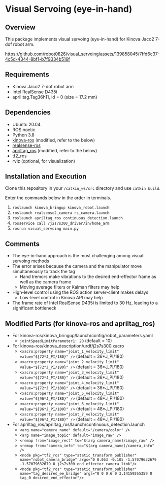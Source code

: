 # Visual Servoing (eye-in-hand)

## Overview
This package implements visual servoing (eye-in-hand) for Kinova Jaco2 7-dof robot arm.

https://github.com/robot0826/visual_servoing/assets/139858045/7ffd6c37-4c5d-4344-8bf1-b7f9334b516f

## Requirements
- Kinova Jaco2 7-dof robot arm
- Intel RealSense D435i
- april.tag.Tag36h11, id = 0 (size = 17.2 mm)

## Dependencies
- Ubuntu 20.04
- ROS noetic
- Python 3.8
- [kinova-ros](https://github.com/Kinovarobotics/kinova-ros.git) (modified, refer to the below)
- [realsense-ros](https://github.com/IntelRealSense/realsense-ros.git)
- [apriltag_ros](https://github.com/AprilRobotics/apriltag_ros.git) (modified, refer to the below)
- tf2_ros
- rviz (optional, for visualization)

## Installation and Execution
Clone this repository in your ```/catkin_ws/src``` directory and use ```catkin build```.

Enter the commands below in the order in terminals.
1. ```roslaunch kinova_bringup kinova_robot.launch```
2. ```roslaunch realsense2_camera rs_camera.launch```
3. ```roslaunch apriltag_ros continuous_detection.launch```
4. ```rosservice call /j2s7s300_driver/in/home_arm```
5. ```rosrun visual_servoing main.py```

## Comments
- The eye-in-hand approach is the most challenging among visual servoing methods
- The error arises because the camera and the manipulator move simultaneously to track the tag
  - Hand tremors make vibrations to the desired end-effector frame as well as the camera frame
  - Moving average filters or Kalman filters may help
- High-level control using the ROS action server-client makes delays
  - Low-level control in Kinova API may help
- The frame rate of Intel RealSense D435i is limited to 30 Hz, leading to a significant bottleneck

## Modified Parts (for kinova-ros and apriltag_ros)
- For kinova-ros/kinova_bringup/launch/config/robot_parameters.yaml
  - ```jointSpeedLimitParameter1: 20``` (default = 10)
- For kinova-ros/kinova_description/urdf/j2s7s300.xacro
  - ```<xacro:property name="joint_1_velocity_limit" value="${72*J_PI/180}" />``` (default = 36*J_PI/180)
  - ```<xacro:property name="joint_2_velocity_limit" value="${72*J_PI/180}" />``` (default = 36*J_PI/180)
  - ```<xacro:property name="joint_3_velocity_limit" value="${72*J_PI/180}" />``` (default = 36*J_PI/180)
  - ```<xacro:property name="joint_4_velocity_limit" value="${72*J_PI/180}" />``` (default = 36*J_PI/180)
  - ```<xacro:property name="joint_5_velocity_limit" value="${96*J_PI/180}" />``` (default = 48*J_PI/180)
  - ```<xacro:property name="joint_6_velocity_limit" value="${96*J_PI/180}" />``` (default = 48*J_PI/180)
  - ```<xacro:property name="joint_7_velocity_limit" value="${96*J_PI/180}" />``` (default = 48*J_PI/180)
- For apriltag_ros/apriltag_ros/launch/continuous_detection.launch
  - ```<arg name="camera_name" default="/camera/color" />```
  - ```<arg name="image_topic" default="image_raw" />```
  - ```<remap from="image_rect" to="$(arg camera_name)/image_raw" />```
  - ```<remap from="camera_info" to="$(arg camera_name)/camera_info" />```
  - ```<node pkg="tf2_ros" type="static_transform_publisher" name="robot_camera_bridge" args="0 0.063 -0.105 -1.57079632679 -1.57079632679 0 j2s7s300_end_effector camera_link"/>```
  - ```<node pkg="tf2_ros" type="static_transform_publisher" name="tag_desired_ee_bridge" args="0 0 0.6 0 3.14159265359 0 tag_0 desired_end_effector"/>```

